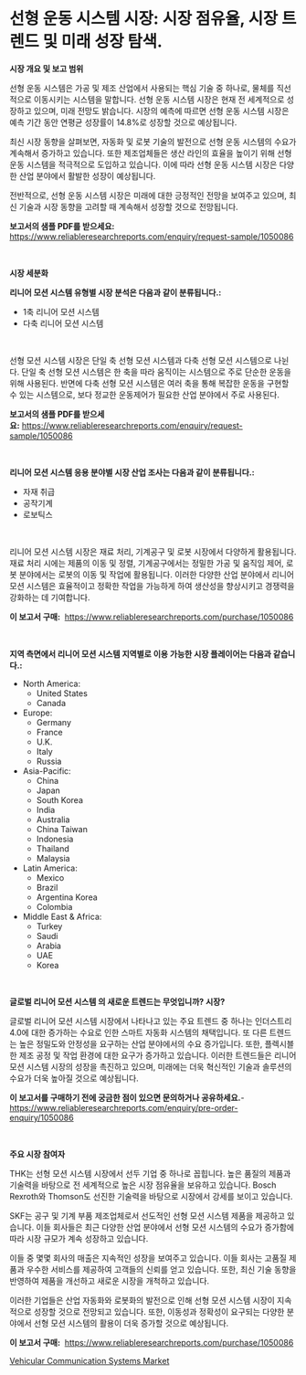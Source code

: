 <p><h1>선형 운동 시스템 시장: 시장 점유율, 시장 트렌드 및 미래 성장 탐색.</h1></p><p><strong>시장 개요 및 보고 범위</strong></p>
<p><p>선형 운동 시스템은 가공 및 제조 산업에서 사용되는 핵심 기술 중 하나로, 물체를 직선적으로 이동시키는 시스템을 말합니다. 선형 운동 시스템 시장은 현재 전 세계적으로 성장하고 있으며, 미래 전망도 밝습니다. 시장의 예측에 따르면 선형 운동 시스템 시장은 예측 기간 동안 연평균 성장률이 14.8%로 성장할 것으로 예상됩니다.</p><p>최신 시장 동향을 살펴보면, 자동화 및 로봇 기술의 발전으로 선형 운동 시스템의 수요가 계속해서 증가하고 있습니다. 또한 제조업체들은 생산 라인의 효율을 높이기 위해 선형 운동 시스템을 적극적으로 도입하고 있습니다. 이에 따라 선형 운동 시스템 시장은 다양한 산업 분야에서 활발한 성장이 예상됩니다.</p><p>전반적으로, 선형 운동 시스템 시장은 미래에 대한 긍정적인 전망을 보여주고 있으며, 최신 기술과 시장 동향을 고려할 때 계속해서 성장할 것으로 전망됩니다.</p></p>
<p><strong>보고서의 샘플 PDF를 받으세요:</strong> <a href="https://www.reliableresearchreports.com/enquiry/request-sample/1050086">https://www.reliableresearchreports.com/enquiry/request-sample/1050086</a></p>
<p>&nbsp;</p>
<p><strong>시장 세분화</strong></p>
<p><strong>리니어 모션 시스템 유형별 시장 분석은 다음과 같이 분류됩니다.:</strong></p>
<p><ul><li>1축 리니어 모션 시스템</li><li>다축 리니어 모션 시스템</li></ul></p>
<p>&nbsp;</p>
<p><p>선형 모션 시스템 시장은 단일 축 선형 모션 시스템과 다축 선형 모션 시스템으로 나뉜다. 단일 축 선형 모션 시스템은 한 축을 따라 움직이는 시스템으로 주로 단순한 운동을 위해 사용된다. 반면에 다축 선형 모션 시스템은 여러 축을 통해 복잡한 운동을 구현할 수 있는 시스템으로, 보다 정교한 운동제어가 필요한 산업 분야에서 주로 사용된다.</p></p>
<p><strong>보고서의 샘플 PDF를 받으세요:</strong>&nbsp;<a href="https://www.reliableresearchreports.com/enquiry/request-sample/1050086">https://www.reliableresearchreports.com/enquiry/request-sample/1050086</a></p>
<p>&nbsp;</p>
<p><strong> 리니어 모션 시스템 응용 분야별 시장 산업 조사는 다음과 같이 분류됩니다.:</strong></p>
<p><ul><li>자재 취급</li><li>공작기계</li><li>로보틱스</li></ul></p>
<p>&nbsp;</p>
<p><p>리니어 모션 시스템 시장은 재료 처리, 기계공구 및 로봇 시장에서 다양하게 활용됩니다. 재료 처리 시에는 제품의 이동 및 정렬, 기계공구에서는 정밀한 가공 및 움직임 제어, 로봇 분야에서는 로봇의 이동 및 작업에 활용됩니다. 이러한 다양한 산업 분야에서 리니어 모션 시스템은 효율적이고 정확한 작업을 가능하게 하여 생산성을 향상시키고 경쟁력을 강화하는 데 기여합니다.</p></p>
<p><strong>이 보고서 구매:</strong>&nbsp; <a href="https://www.reliableresearchreports.com/purchase/1050086">https://www.reliableresearchreports.com/purchase/1050086</a></p>
<p>&nbsp;</p>
<p><strong>지역 측면에서 리니어 모션 시스템 지역별로 이용 가능한 시장 플레이어는 다음과 같습니다.:</strong></p>
<p><ul>
    <li>
        North America:
        <ul>
            <li>United States</li>
            <li>Canada</li>
        </ul>
    </li>
    <li>
        Europe:
        <ul>
            <li>Germany</li>
            <li>France</li>
            <li>U.K.</li>
            <li>Italy</li>
            <li>Russia</li>
        </ul>
    </li>
    <li>
        Asia-Pacific:
        <ul>
            <li>China</li>
            <li>Japan</li>
            <li>South Korea</li>
            <li>India</li>
            <li>Australia</li>
            <li>China Taiwan</li>
            <li>Indonesia</li>
            <li>Thailand</li>
            <li>Malaysia</li>
        </ul>
    </li>
    <li>
        Latin America:
        <ul>
            <li>Mexico</li>
            <li>Brazil</li>
            <li>Argentina Korea</li>
            <li>Colombia</li>
        </ul>
    </li>
    <li>
        Middle East & Africa:
        <ul>
            <li>Turkey</li>
            <li>Saudi</li>
            <li>Arabia</li>
            <li>UAE</li>
            <li>Korea</li>
        </ul>
    </li>
    </ul></p>
<p>&nbsp;</p>
<p><strong>글로벌 리니어 모션 시스템 의 새로운 트렌드는 무엇입니까? 시장?</strong></p>
<p><p>글로벌 리니어 모션 시스템 시장에서 나타나고 있는 주요 트렌드 중 하나는 인더스트리 4.0에 대한 증가하는 수요로 인한 스마트 자동화 시스템의 채택입니다. 또 다른 트렌드는 높은 정밀도와 안정성을 요구하는 산업 분야에서의 수요 증가입니다. 또한, 플렉시블한 제조 공정 및 작업 환경에 대한 요구가 증가하고 있습니다. 이러한 트렌드들은 리니어 모션 시스템 시장의 성장을 촉진하고 있으며, 미래에는 더욱 혁신적인 기술과 솔루션의 수요가 더욱 높아질 것으로 예상됩니다.</p></p>
<p><strong>이 보고서를 구매하기 전에 궁금한 점이 있으면 문의하거나 공유하세요.</strong>- <a href="https://www.reliableresearchreports.com/enquiry/pre-order-enquiry/1050086">https://www.reliableresearchreports.com/enquiry/pre-order-enquiry/1050086</a></p>
<p>&nbsp;</p>
<p><strong>주요 시장 참여자</strong></p>
<p><p>THK는 선형 모션 시스템 시장에서 선두 기업 중 하나로 꼽힙니다. 높은 품질의 제품과 기술력을 바탕으로 전 세계적으로 높은 시장 점유율을 보유하고 있습니다. Bosch Rexroth와 Thomson도 선진한 기술력을 바탕으로 시장에서 강세를 보이고 있습니다.</p><p>SKF는 공구 및 기계 부품 제조업체로서 선도적인 선형 모션 시스템 제품을 제공하고 있습니다. 이들 회사들은 최근 다양한 산업 분야에서 선형 모션 시스템의 수요가 증가함에 따라 시장 규모가 계속 성장하고 있습니다.</p><p>이들 중 몇몇 회사의 매출은 지속적인 성장을 보여주고 있습니다. 이들 회사는 고품질 제품과 우수한 서비스를 제공하여 고객들의 신뢰를 얻고 있습니다. 또한, 최신 기술 동향을 반영하여 제품을 개선하고 새로운 시장을 개척하고 있습니다.</p><p>이러한 기업들은 산업 자동화와 로봇화의 발전으로 인해 선형 모션 시스템 시장이 지속적으로 성장할 것으로 전망되고 있습니다. 또한, 이동성과 정확성이 요구되는 다양한 분야에서 선형 모션 시스템의 활용이 더욱 증가할 것으로 예상됩니다.</p></p>
<p><strong>이 보고서 구매:</strong>&nbsp;&nbsp;<a href="https://www.reliableresearchreports.com/purchase/1050086">https://www.reliableresearchreports.com/purchase/1050086</a></p>
<p><p><a href="https://picayune-night-cbd.notion.site/Vehicular-Communication-Systems-Market-Research-Report-Provides-thorough-Industry-Overview-which-of-16b4c8bc1cc04a5086fb49e70345f490">Vehicular Communication Systems Market</a></p></p>
